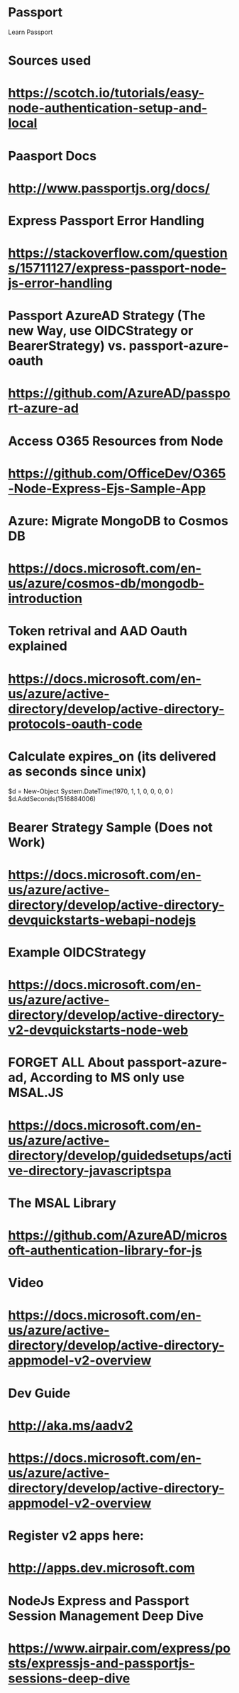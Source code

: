 # Passport
Learn Passport

# Sources used
# https://scotch.io/tutorials/easy-node-authentication-setup-and-local

# Paasport Docs
# http://www.passportjs.org/docs/

# Express Passport Error Handling
# https://stackoverflow.com/questions/15711127/express-passport-node-js-error-handling

# Passport AzureAD Strategy (The new Way, use OIDCStrategy or BearerStrategy) vs. passport-azure-oauth
# https://github.com/AzureAD/passport-azure-ad

# Access O365 Resources from Node
# https://github.com/OfficeDev/O365-Node-Express-Ejs-Sample-App

# Azure: Migrate MongoDB to Cosmos DB
# https://docs.microsoft.com/en-us/azure/cosmos-db/mongodb-introduction

# Token retrival and AAD Oauth explained
# https://docs.microsoft.com/en-us/azure/active-directory/develop/active-directory-protocols-oauth-code

# Calculate expires_on (its delivered as seconds since unix)
$d = New-Object System.DateTime(1970, 1, 1, 0, 0, 0, 0 )
$d.AddSeconds(1516884006)

# Bearer Strategy Sample (Does not Work)
# https://docs.microsoft.com/en-us/azure/active-directory/develop/active-directory-devquickstarts-webapi-nodejs

# Example OIDCStrategy
# https://docs.microsoft.com/en-us/azure/active-directory/develop/active-directory-v2-devquickstarts-node-web



# FORGET ALL About passport-azure-ad, According to MS only use MSAL.JS
# https://docs.microsoft.com/en-us/azure/active-directory/develop/guidedsetups/active-directory-javascriptspa

# The MSAL Library
# https://github.com/AzureAD/microsoft-authentication-library-for-js

# Video
# https://docs.microsoft.com/en-us/azure/active-directory/develop/active-directory-appmodel-v2-overview

# Dev Guide
# http://aka.ms/aadv2
# https://docs.microsoft.com/en-us/azure/active-directory/develop/active-directory-appmodel-v2-overview
# Register v2 apps here:
# http://apps.dev.microsoft.com

# NodeJs Express and Passport Session Management Deep Dive
# https://www.airpair.com/express/posts/expressjs-and-passportjs-sessions-deep-dive